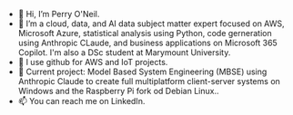 - 👋 Hi, I’m Perry O'Neil.
- 👀 I’m a cloud, data, and AI data subject matter expert focused on AWS, Microsoft Azure, statistical analysis using Python, code gerneration using Anthropic CLaude, and business applications on Microsoft 365 Copilot. I'm also a DSc student at Marymount University.
- 🌱 I use github for AWS and IoT projects.
- 💞️ Current project: Model Based System Engineering (MBSE) using Anthropic Claude to create full multiplatform client-server systems on Windows and the Raspberry Pi fork od Debian Linux..
- 📫 You can reach me on LinkedIn.

<!---
perryoneil/perryoneil is a ✨ special ✨ repository because its `README.md` (this file) appears on your GitHub profile.
You can click the Preview link to take a look at your changes.
--->
